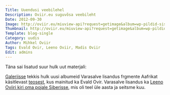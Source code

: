 ```yaml
---
Title: Uuendusi veebilehel
Description: Oviir.eu suguvõsa veebileht
Date: 2012-09-30
Image: http://oviir.eu/miuview-api?request=getimage&album=wp-pildid-sisusse&item=2012-09-30-uuendusi-veebilehel.jpg&size=600&mode=longest
Thumbnail: http://oviir.eu/miuview-api?request=getimage&album=wp-pildid-sisusse&item=2012-09-30-uuendusi-veebilehel.jpg&size=600&mode=square
Template: blog-single
Category: uudis
Author: Mihkel Oviir
Tags: Evald Ovir, Leeno Oviir, Madis Oviir
Edit: admins
---
```


Täna sai lisatud suur hulk uut materjali:

<a href="/pildid" title="Galerii">Galeriisse</a> tekkis hulk uusi albumeid
Varasalve lisandus frgmente Aafrikat käsitlevast <a href="/varasalv/tsivilisatsioonide-kohtumine-aafrikas" title="Tsivilisatsioonide kohtumine aafrikas">teosest</a>, kus mainitud ka Evald Ovir.
Varasalve lisandus ka <a href="/varasalv/leeno-oviiri-kiri-pojale-siberisse" title="Leeno Oviiri kiri oma pojale Siberisse">Leeno Oviiri kiri oma pojale Siberisse</a>, mis oli teel üle aasta ja seitsme kuu.
